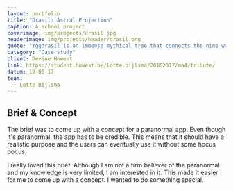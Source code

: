 ```yaml
---
layout: portfolio
title: "Drasil: Astral Projection"
caption: A school project
coverimage: img/projects/drasil.jpg
headerimage: img/projects/header/drasil.png
quote: "Yggdrasil is an immense mythical tree that connects the nine worlds in Norse cosmology."
category: "Case study"
client: Devine Howest
link: https://student.howest.be/lotte.bijlsma/20162017/ma4/tribute/
datum: 19-05-17
team:
  - Lotte Bijlsma
---
```


## Brief & Concept

The brief was to come up with a concept for a paranormal app. Even though it's paranormal, the app has to be credible. This means that it should have a realistic purpose and the users can eventually use it without some hocus pocus.

I really loved this brief. Although I am not a firm believer of the paranormal and my knowledge is very limited, I am interested in it. This made it easier for me to come up with a concept. I wanted to do something special.
